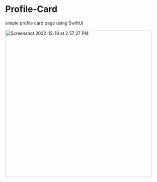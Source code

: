 # Profile-Card
simple profile card page using SwiftUI

<img width="472" alt="Screenshot 2022-12-19 at 2 57 27 PM" src="https://user-images.githubusercontent.com/46815292/208421107-440802bc-5dcb-4adf-8dad-c0c68019e895.png">
